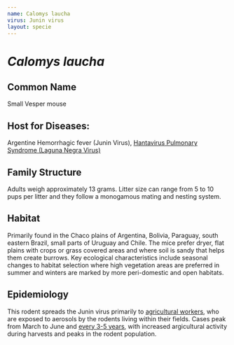 ```yaml
---
name: Calomys laucha
virus: Junin virus
layout: specie
---
```


# _Calomys laucha_

## Common Name
Small Vesper mouse

## Host for Diseases:
Argentine Hemorrhagic fever (Junin Virus), [Hantavirus Pulmonary Syndrome (Laguna Negra Virus)](https://pubmed.ncbi.nlm.nih.gov/11791973/)

## Family Structure
Adults weigh approximately 13 grams. Litter size can range from 5 to 10 pups per litter and they follow a monogamous mating and nesting system.

## Habitat
Primarily found in the Chaco plains of Argentina, Bolivia, Paraguay, south eastern Brazil, small parts of Uruguay and Chile. The mice prefer dryer, flat plains with crops or grass covered areas and where soil is sandy that helps them create burrows. Key ecological characteristics include seasonal changes to habitat selection where high vegetation areas are preferred in summer and winters are marked by more peri-domestic and open habitats.

## Epidemiology
This rodent spreads the Junin virus primarily to [agricultural workers](https://www.sciencedirect.com/science/article/pii/B9780702051012000170), who are exposed to aerosols by the rodents living within their fields. Cases peak from March to June and [every 3-5 years](https://www.sciencedirect.com/science/article/pii/B9780123751560000308?ref=pdf_download&fr=RR-2&rr=929db02cadd83403), with increased argicultural activity during harvests and peaks in the rodent population.
